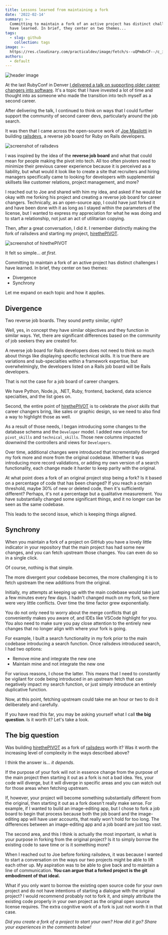 ```yaml
---
title: Lessons learned from maintaining a fork
date: '2022-02-14'
summary: >-
  Committing to maintain a fork of an active project has distinct challenges I
  have learned. In brief, they center on two themes...
tags:
  - slug: github
    collection: tags
image: >-
  https://res.cloudinary.com/practicaldev/image/fetch/s--uQPm8vCF--/c_imagga_scale,f_auto,fl_progressive,h_420,q_auto,w_1000/https://dev-to-uploads.s3.amazonaws.com/uploads/articles/aguuykcq634wqlhvmr6i.png
authors:
  - default
---
```

  
  ![header image](https://res.cloudinary.com/practicaldev/image/fetch/s--uQPm8vCF--/c_imagga_scale,f_auto,fl_progressive,h_420,q_auto,w_1000/https://dev-to-uploads.s3.amazonaws.com/uploads/articles/aguuykcq634wqlhvmr6i.png)

At the last RubyConf in Denver [I delivered a talk on supporting older career changers into software](https://www.youtube.com/watch?v=_YhBMu43Lm4). It's a topic that I have invested a lot of time and thought into as someone who made the transition into tech myself as a second career.

After delivering the talk, I continued to think on ways that I could further support the community of second career devs, particularly around the job search.

It was then that I came across the open-source work of [Joe Masilotti](https://twitter.com/joemasilotti) in building [railsdevs](https://railsdevs.com), a reverse job board for Ruby on Rails developers.

![screenshot of railsdevs](https://user-images.githubusercontent.com/2092156/147028085-eea40303-c572-48c0-b107-0be93cce067c.png)

I was inspired by the idea of the **reverse job board** and what that could mean for people making the pivot into tech. All too often pivoters need to minimize their previous career experience because it is perceived as a liability, but what would it look like to create a site that recruiters and hiring managers specifically came to looking for developers with supplemental skillsets like customer relations, project management, and more?

I reached out to Joe and shared with him my idea, and asked if he would be okay with me forking his project and creating a reverse job board for career changers. Technically, as an open-source app, I could have just forked it and have been done with it as long as I stayed within the parameters of the license, but I wanted to express my appreciation for what he was doing and to start a relationship, not just an act of utilitarian copying.

Then, after a great conversation, I did it. I remember distinctly making the fork of railsdevs and starting my project, [hirethePIVOT](https://hirethepivot.com).

![screenshot of hirethePIVOT](https://dev-to-uploads.s3.amazonaws.com/uploads/articles/hzz8iwf29sj626t9vp1n.png) 

It felt so simple... *at first*.

Committing to maintain a fork of an active project has distinct challenges I have learned. In brief, they center on two themes:

* Divergence
* Synchrony

Let me expand on each topic and how it applies.

## Divergence

Two reverse job boards. They sound pretty similar, right?

Well, yes, in concept they have similar objectives and they function in similar ways. Yet, there are significant differences based on the community of job seekers they are created for.

A reverse job board for Rails developers does not need to think so much about things like displaying specific technical skills. It is true there are variations and sub-specialties within a framework expertise, but overwhelmingly, the developers listed on a Rails job board will be Rails developers.

That is not the case for a job board of career changers.

We have Python, Node.js, .NET, Ruby, frontend, backend, data science specialties, and the list goes on.

Second, the entire point of [hirethePIVOT](https://hirethepivot.com) is to celebrate the *pivot skills* that career changers bring, like sales or graphic design, so we need to also find a way to highlight those as well.

As a result of those needs, I began introducing some changes to the database schema and the `Developer` model. I added new columns for `pivot_skills` and `technical_skills`. Those new columns impacted downwind the controllers and views for `Developers`.

Over time, additional changes were introduced that incrementally diverged my fork more and more from the original codebase. Whether it was introducing more record validations, or adding my own version of a search functionality, each change made it harder to keep parity with the original.

At what point does a fork of an original project stop being a fork? Is it based on a percentage of code that has been changed? If you reach a certain threshold, maybe 30% of new or deleted code, then it's sufficiently different? Perhaps, it's not a percentage but a qualitative measurement. You have substantially changed some significant things, and it no longer can be seen as the same codebase.

This leads to the second issue, which is keeping things aligned.

## Synchrony

When you maintain a fork of a project on GitHub you have a lovely little indicator in your repository that the main project has had some new changes, and you can fetch upstream those changes. You can even do so in a single click.

Of course, nothing is that simple. 

The more divergent your codebase becomes, the more challenging it is to fetch upstream the new additions from the original. 

Initially, my attempts at keeping up with the main codebase would take just a few minutes every few days. I hadn't changed much on my fork, so there were very little conflicts. Over time the time factor grew exponentially.

You do not only need to worry about the merge conflicts that git conveniently makes you aware of, and IDEs like VSCode highlight for you. You also need to make sure you pay close attention to the entirely new changes that no longer align with where your fork is going.

For example, I built a search functionality in my fork prior to the main codebase introducing a search function. Once railsdevs introduced search, I had two options:

* Remove mine and integrate the new one
* Maintain mine and not integrate the new one

For various reasons, I chose the latter. This means that I need to constantly be vigilant for code being introduced in an upstream fetch that can negatively impact my search function, or just simply introduce an entirely duplicative function.

Now, at this point, fetching upstream could take me an hour or two to do it deliberately and carefully. 

If you have read this far, you may be asking yourself what I call **the big question**. Is it worth it? Let's take a look.

## The big question

Was building [hirethePIVOT](https://hirethepivot.com) as a fork of [railsdevs](https://railsdevs.com) worth it? Was it worth the increasing level of complexity in the ways described above?

I think the answer is... *it depends*.

If the purpose of your fork will not in essence change from the purpose of the main project then starting it out as a fork  is not a bad idea. Yes, your code will diverge, but it will diverge in specific areas and you can watch out for those areas when fetching upstream.

If, however, your project will become something substantially different from the original, then starting it out as a fork doesn't really make sense. For example, if I wanted to build an image-editing app, but I chose to fork a job board to begin that process because both the job board and the image-editing app will have user accounts, that really won't hold for too long. The differences between an image-editing app and a job board are just too vast.

The second area, and this I think is actually the most important, is what is your purpose in forking from the original project? Is it to simply borrow the existing code to save time or is it something more?

When I reached out to Joe before forking railsdevs, it was because I wanted to start a conversation on the ways our two projects might be able to lift each other up. My aspiration was to be able to give back and to maintain a line of communication. **You can argue that a forked project is the git embodiment of that ideal.**

What if you only want to borrow the existing open source code for your own project and do not have intentions of starting a dialogue with the original project? I would recommend probably not to fork it, and simply attribute the existing code properly in your own project as the original open source license requires. The extra cognitive work of a fork is just not worth it in that case.

*Did you create a fork of a project to start your own? How did it go? Share your experiences in the comments below!*
